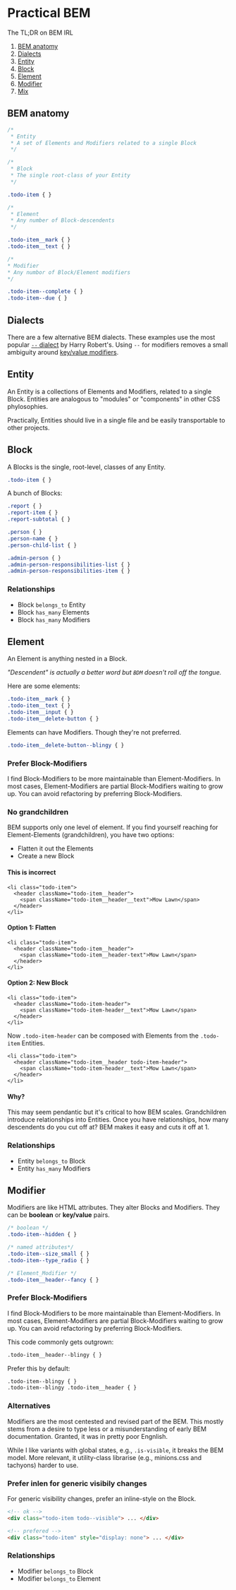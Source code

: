 # Practical BEM
The TL;DR on BEM IRL

1. [BEM anatomy](#bem-anatomy)
1. [Dialects](#dialects)
1. [Entity](#entity)
1. [Block](#block)
1. [Element](#element)
1. [Modifier](#modifier)
1. [Mix](#mix)

## BEM anatomy

```css
/*
 * Entity
 * A set of Elements and Modifiers related to a single Block
 */

/*
 * Block
 * The single root-class of your Entity
 */

.todo-item { }

/*
 * Element
 * Any number of Block-descendents
 */

.todo-item__mark { }
.todo-item__text { }

/*
* Modifier
* Any numbor of Block/Element modifiers
*/

.todo-item--complete { }
.todo-item--due { }
```

## Dialects
There are a few alternative BEM dialects. These examples use the most popular [`--` dialect](http://csswizardry.com/2013/01/mindbemding-getting-your-head-round-bem-syntax/) by Harry Robert's. Using `--` for modifiers removes a small ambiguity around [key/value modifiers](https://en.bem.info/methodology/naming-convention/#element-modifier).

## Entity
An Entity is a collections of Elements and Modifiers, related to a single Block. Entities are analogous to "modules" or "components" in other CSS phylosophies.

Practically, Entities should live in a single file and be easily transportable to other projects.

## Block
A Blocks is the single, root-level, classes of any Entity.

```css
.todo-item { }
```

A bunch of Blocks:

```css
.report { }
.report-item { }
.report-subtotal { }

.person { }
.person-name { }
.person-child-list { }

.admin-person { }
.admin-person-responsibilities-list { }
.admin-person-responsibilities-item { }
```

### Relationships
* Block `belongs_to` Entity
* Block `has_many` Elements
* Block `has_many` Modifiers

## Element
An Element is anything nested in a Block.

*"Descendent" is actually a better word but `BDM` doesn't roll off the tongue.*

Here are some elements:

```css
.todo-item__mark { }
.todo-item__text { }
.todo-item__input { }
.todo-item__delete-button { }
```

Elements can have Modifiers. Though they're not preferred.

```css
.todo-item__delete-button--blingy { }
```

### Prefer Block-Modifiers
I find Block-Modifiers to be more maintainable than Element-Modifiers. In most cases, Element-Modifiers are partial Block-Modifiers waiting to grow up. You can avoid refactoring by preferring Block-Modifiers.

### No grandchildren

BEM supports only one level of element. If you find yourself reaching for Element-Elements (grandchildren), you have two options:
* Flatten it out the Elements
* Create a new Block

#### This is incorrect
```
<li class="todo-item">
  <header className="todo-item__header">
    <span className="todo-item__header__text">Mow Lawn</span>
  </header>
</li>
```

#### Option 1: Flatten
```
<li class="todo-item">
  <header className="todo-item__header">
    <span className="todo-item__header-text">Mow Lawn</span>
  </header>
</li>
```

#### Option 2: New Block
```
<li class="todo-item">
  <header className="todo-item-header">
    <span className="todo-item-header__text">Mow Lawn</span>
  </header>
</li>
```

Now `.todo-item-header` can be composed with Elements from the `.todo-item` Entities.

```
<li class="todo-item">
  <header className="todo-item__header todo-item-header">
    <span className="todo-item-header__text">Mow Lawn</span>
  </header>
</li>
```

#### Why?

This may seem pendantic but it's critical to how BEM scales. Grandchildren introduce relationships into Entities. Once you have relationships, how many descendents do you cut off at? BEM makes it easy and cuts it off at 1.

### Relationships
* Entity `belongs_to` Block
* Entity `has_many` Modifiers

## Modifier
Modifiers are like HTML attributes. They alter Blocks and Modifiers. They can be **boolean** or **key/value** pairs.

```css
/* boolean */
.todo-item--hidden { }

/* named attributes*/
.todo-item--size_small { }
.todo-item--type_radio { }

/* Element_Modifier */
.todo-item__header--fancy { }
```

### Prefer Block-Modifiers
I find Block-Modifiers to be more maintainable than Element-Modifiers. In most cases, Element-Modifiers are partial Block-Modifiers waiting to grow up. You can avoid refactoring by preferring Block-Modifiers.

This code commonly gets outgrown:

```html
.todo-item__header--blingy { }
```

Prefer this by default:

```html
.todo-item--blingy { }
.todo-item--blingy .todo-item__header { }
```

### Alternatives
Modifiers are the most centested and revised part of the BEM. This mostly stems from a desire to type less or a misunderstanding of early BEM documentation. Granted, it was in pretty poor Engnlish.

While I like variants with global states, e.g., `.is-visible`, it breaks the BEM model. More relevant, it utility-class librarise (e.g., minions.css and tachyons) harder to use.

### Prefer inlen for generic visibily changes
For generic visibility changes, prefer an inline-style on the Block.

```html
<!-- ok -->
<div class="todo-item todo--visible"> ... </div>

<!-- prefered -->
<div class="todo-item" style="display: none"> ... </div>
```

### Relationships
* Modifier `belongs_to` Block
* Modifier `belongs_to` Element
